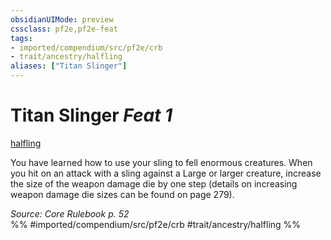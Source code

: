 ```yaml
---
obsidianUIMode: preview
cssclass: pf2e,pf2e-feat
tags:
- imported/compendium/src/pf2e/crb
- trait/ancestry/halfling
aliases: ["Titan Slinger"]
---
```

# Titan Slinger  *Feat 1*  
[halfling](halfling.md)  


You have learned how to use your sling to fell enormous creatures. When you hit on an attack with a sling against a Large or larger creature, increase the size of the weapon damage die by one step (details on increasing weapon damage die sizes can be found on page 279).

*Source: Core Rulebook p. 52*  
%% #imported/compendium/src/pf2e/crb #trait/ancestry/halfling %%